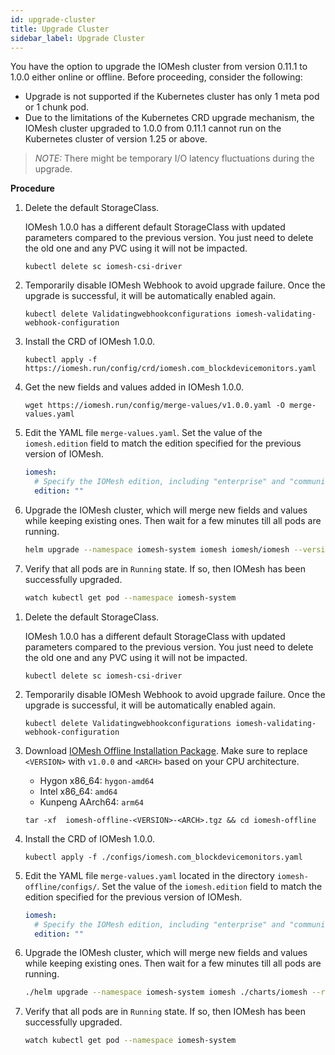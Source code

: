 ```yaml
---
id: upgrade-cluster
title: Upgrade Cluster  
sidebar_label: Upgrade Cluster
---
```


You have the option to upgrade the IOMesh cluster from version 0.11.1 to 1.0.0 either online or offline. Before proceeding, consider the following:
- Upgrade is not supported if the Kubernetes cluster has only 1 meta pod or 1 chunk pod.
- Due to the limitations of the Kubernetes CRD upgrade mechanism, the IOMesh cluster upgraded to 1.0.0 from 0.11.1 cannot run on the Kubernetes cluster of version 1.25 or above.

> _NOTE:_
> There might be temporary I/O latency fluctuations during the upgrade.

**Procedure**
<!--DOCUSAURUS_CODE_TABS-->
<!--Online Upgrade-->

1. Delete the default StorageClass. 

    IOMesh 1.0.0 has a different default StorageClass with updated parameters compared to the previous version. You just need to delete the old one and any PVC using it will not be impacted.

    ```shell
    kubectl delete sc iomesh-csi-driver
    ```
2. Temporarily disable IOMesh Webhook to avoid upgrade failure. Once the upgrade is successful, it will be automatically enabled again.

    ```shell
    kubectl delete Validatingwebhookconfigurations iomesh-validating-webhook-configuration
    ```
3. Install the CRD of IOMesh 1.0.0. 

    ```shell
    kubectl apply -f https://iomesh.run/config/crd/iomesh.com_blockdevicemonitors.yaml
    ```
4. Get the new fields and values added in IOMesh 1.0.0.
    ```shell
    wget https://iomesh.run/config/merge-values/v1.0.0.yaml -O merge-values.yaml
    ```
5. Edit the YAML file `merge-values.yaml`. Set the value of the `iomesh.edition` field to match the edition specified for the previous version of IOMesh.
    ```yaml
    iomesh:
      # Specify the IOMesh edition, including "enterprise" and "community". If left blank, the community edition will be installed.
      edition: ""
    ```
6. Upgrade the IOMesh cluster, which will merge new fields and values while keeping existing ones. Then wait for a few minutes till all pods are running.

    ```bash
    helm upgrade --namespace iomesh-system iomesh iomesh/iomesh --version v1.0.0  --reuse-values -f merge-values.yaml
    ```

7. Verify that all pods are in `Running` state. If so, then IOMesh has been successfully upgraded.
    ```bash
    watch kubectl get pod --namespace iomesh-system
    ```

<!--Offline Upgrade-->
1. Delete the default StorageClass. 

    IOMesh 1.0.0 has a different default StorageClass with updated parameters compared to the previous version. You just need to delete the old one and any PVC using it will not be impacted.

    ```shell
    kubectl delete sc iomesh-csi-driver
    ```

2. Temporarily disable IOMesh Webhook to avoid upgrade failure. Once the upgrade is successful, it will be automatically enabled again.

    ```shell
    kubectl delete Validatingwebhookconfigurations iomesh-validating-webhook-configuration
    ```
3. Download [IOMesh Offline Installation Package](../appendices/downloads). Make sure to replace `<VERSION>` with `v1.0.0` and  `<ARCH>` based on your CPU architecture.
   - Hygon x86_64: `hygon-amd64` 
   - Intel x86_64: `amd64`  
   - Kunpeng AArch64: `arm64` 

    ```shell
    tar -xf  iomesh-offline-<VERSION>-<ARCH>.tgz && cd iomesh-offline
    ```
4. Install the CRD of IOMesh 1.0.0.

    ```shell
    kubectl apply -f ./configs/iomesh.com_blockdevicemonitors.yaml
    ```

5. Edit the YAML file `merge-values.yaml` located in the directory `iomesh-offline/configs/`. Set the value of the `iomesh.edition` field to match the edition specified for the previous version of IOMesh.
    ```yaml
    iomesh:
      # Specify the IOMesh edition, including "enterprise" and "community". If left blank, the community edition will be installed.
      edition: ""
    ```

6. Upgrade the IOMesh cluster, which will merge new fields and values while keeping existing ones. Then wait for a few minutes till all pods are running.

    ```bash
    ./helm upgrade --namespace iomesh-system iomesh ./charts/iomesh --reuse-values -f ./configs/merge-values.yaml
    ```

7. Verify that all pods are in `Running` state. If so, then IOMesh has been successfully upgraded.
    ```bash
    watch kubectl get pod --namespace iomesh-system
    ```
<!--END_DOCUSAURUS_CODE_TABS-->
